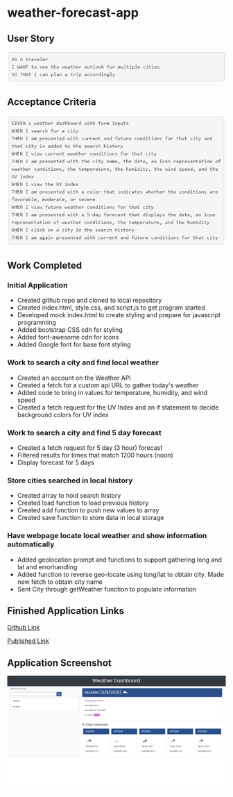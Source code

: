 # weather-forecast-app
## User Story
![User Story Screenshot](./assets/img/userStory.png)

## Acceptance Criteria
![Acceptance Criteria Screenshot](./assets/img/criteria.png)

## Work Completed
### Initial Application
* Created github repo and cloned to local repository
* Created index.html, style.css, and script.js to get program started
* Developed mock index.html to create styling and prepare for javascript programming
* Added bootstrap CSS cdn for styling
* Added font-awesome cdn for icons
* Added Google font for base font styling

### Work to search a city and find local weather
* Created an account on the Weather API
* Created a fetch for a custom api URL to gather today's weather
* Added code to bring in values for temperature, humidity, and wind speed
* Created a fetch request for the UV Index and an if statement to decide background colors for UV index

### Work to search a city and find 5 day forecast
* Created a fetch request for 5 day (3 hour) forecast
* Filtered results for times that match 1200 hours (noon)
* Display forecast for 5 days

### Store cities searched in local history
* Created array to hold search history
* Created load function to load previous history
* Created add function to push new values to array
* Created save function to store data in local storage

### Have webpage locate local weather and show information automatically
* Added geolocation prompt and functions to support gathering long and lat and errorhandling
* Added function to reverse geo-locate using long/lat to obtain city. Made new fetch to obtain city name
* Sent City through getWeather function to populate information

## Finished Application Links
[Github Link](https://github.com/catse2000/weather-forecast-app)

[Published Link](https://catse2000.github.io/weather-forecast-app/)

## Application Screenshot
![Finished Application Screenshot](./assets/img/screenshot.png)

